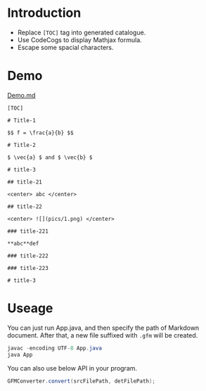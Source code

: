 # Introduction

- Replace `[TOC]` tag into generated catalogue.
- Use CodeCogs to display Mathjax formula.
- Escape some spacial characters.

# Demo

[Demo.md](https://github.com/CyC2018/GFM-Converter/blob/master/Demo.md)

```text
[TOC]

# Title-1

$$ f = \frac{a}{b} $$

# Title-2

$ \vec{a} $ and $ \vec{b} $

# title-3

## title-21

<center> abc </center>

## title-22

<center> ![](pics/1.png) </center>

### title-221

**abc**def

### title-222

### title-223

# title-3
```

# Useage

You can just run App.java, and then specify the path of Markdown document. After that, a new file suffixed with `.gfm` will be created.

```java
javac -encoding UTF-8 App.java
java App
```

You can also use below API in your program.

```java
GFMConverter.convert(srcFilePath, detFilePath);
```
